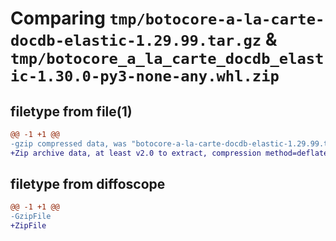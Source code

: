 # Comparing `tmp/botocore-a-la-carte-docdb-elastic-1.29.99.tar.gz` & `tmp/botocore_a_la_carte_docdb_elastic-1.30.0-py3-none-any.whl.zip`

## filetype from file(1)

```diff
@@ -1 +1 @@
-gzip compressed data, was "botocore-a-la-carte-docdb-elastic-1.29.99.tar", last modified: Sat Mar 25 01:22:35 2023, max compression
+Zip archive data, at least v2.0 to extract, compression method=deflate
```

## filetype from diffoscope

```diff
@@ -1 +1 @@
-GzipFile
+ZipFile
```


